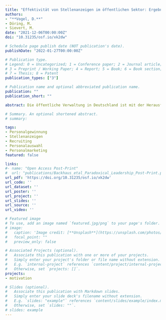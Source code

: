 ```yaml
---
title: "Effektivität von Stellenanzeigen im öffentlichen Sektor: Ergebnisbericht"
authors:
- "**Vogel, D.**"
- Döring, M.
- Sievert, M.
date: "2021-12-06T00:00:00Z"
doi: "10.31235/osf.io/xk2dw"

# Schedule page publish date (NOT publication's date).
publishDate: "2022-01-27T00:00:00Z"

# Publication type.
# Legend: 0 = Uncategorized; 1 = Conference paper; 2 = Journal article;
# 3 = Preprint / Working Paper; 4 = Report; 5 = Book; 6 = Book section;
# 7 = Thesis; 8 = Patent
publication_types: ["3"]

# Publication name and optional abbreviated publication name.
publication: ""
publication_short: ""

abstract: Die öffentliche Verwaltung in Deutschland ist mit der Herausforderung konfrontiert, in einem stark umkämpften Arbeitsmarkt eine zunehmende Zahl von Fachkräften rekrutieren zu müssen. Die Veröffentlichung von Stellenanzeigen stellt ein zentrales Element bei den Bemühungen des öffentlichen Sektors dar, diesem “War for Talent” zu begegnen. Diese Studie hat sich daher zum Ziel gesetzt, den Rekrutierungserfolg der öffentlichen Verwaltung zu untersuchen und Faktoren zu identifizieren, die Stellenanzeigen und Rekrutierungsbemühungen erfolgreicher machen. Die Erkenntnisse beruhen auf der Analyse von fast 1.900 Stellenanzeigen, die mit einer wissenschaftlichen Befragung der in den Anzeigen genannten Kontaktpersonen verknüpft wurde. Die Datenbasis stellt die Umfangreichste zum Rekrutierungserfolg des öffentlichen Sektors in Deutschland dar. 

# Summary. An optional shortened abstract.
# summary: 

tags:
- Personalgewinnung
- Stellenanzeigen
- Recruiting
- Personalauswahl
- Personalmarketing
featured: false

links:
#- name: "Open Access Post-Print"
#  url: "publications/Backhaus_etal_Paradoxical_Leadership_Post-Print.pdf"
url_pdf: 'https://doi.org/10.31235/osf.io/xk2dw'
url_code: ''
url_dataset: ''
url_poster: ''
url_project: ''
url_slides: ''
url_source: ''
url_video: ''

# Featured image
# To use, add an image named `featured.jpg/png` to your page's folder. 
# image:
#   caption: 'Image credit: [**Unsplash**](https://unsplash.com/photos/jdD8gXaTZsc)'
#   focal_point: ""
#   preview_only: false

# Associated Projects (optional).
#   Associate this publication with one or more of your projects.
#   Simply enter your project's folder or file name without extension.
#   E.g. `internal-project` references `content/project/internal-project/index.md`.
#   Otherwise, set `projects: []`.
projects:
- motivation

# Slides (optional).
#   Associate this publication with Markdown slides.
#   Simply enter your slide deck's filename without extension.
#   E.g. `slides: "example"` references `content/slides/example/index.md`.
#   Otherwise, set `slides: ""`.
# slides: example
---
```


